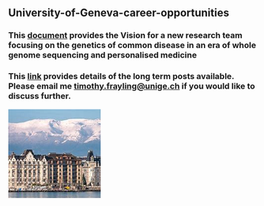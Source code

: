 ## University-of-Geneva-career-opportunities
### This [document](https://github.com/tmfrayli/University-of-Geneva-career-opportunities/blob/main/Geneva_Common_Disease_Genomics_vision20230807.docx) provides the Vision for a new research team focusing on the genetics of common disease in an era of whole genome sequencing and personalised medicine
### This [link](https://jobs.unige.ch/www/wd_portal.show_job?p_web_site_id=1&p_web_page_id=61790) provides details of the long term posts available. Please email me <timothy.frayling@unige.ch> if you would like to discuss further.
![Geneva](https://github.com/tmfrayli/University-of-Geneva-career-opportunities/blob/main/Geneva.jpg)
